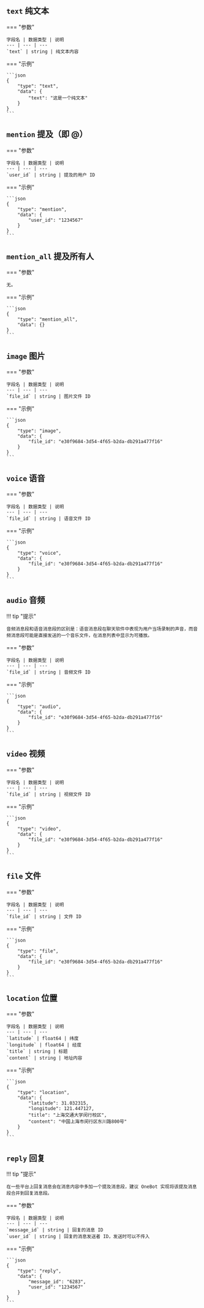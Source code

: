 ## `text` 纯文本

=== "参数"

    字段名 | 数据类型 | 说明
    --- | --- | ---
    `text` | string | 纯文本内容

=== "示例"

    ```json
    {
        "type": "text",
        "data": {
            "text": "这是一个纯文本"
        }
    }
    ```

## `mention` 提及（即 @）

=== "参数"

    字段名 | 数据类型 | 说明
    --- | --- | ---
    `user_id` | string | 提及的用户 ID

=== "示例"

    ```json
    {
        "type": "mention",
        "data": {
            "user_id": "1234567"
        }
    }
    ```

## `mention_all` 提及所有人

=== "参数"

    无。

=== "示例"

    ```json
    {
        "type": "mention_all",
        "data": {}
    }
    ```

## `image` 图片

=== "参数"

    字段名 | 数据类型 | 说明
    --- | --- | ---
    `file_id` | string | 图片文件 ID

=== "示例"

    ```json
    {
        "type": "image",
        "data": {
            "file_id": "e30f9684-3d54-4f65-b2da-db291a477f16"
        }
    }
    ```

## `voice` 语音

=== "参数"

    字段名 | 数据类型 | 说明
    --- | --- | ---
    `file_id` | string | 语音文件 ID

=== "示例"

    ```json
    {
        "type": "voice",
        "data": {
            "file_id": "e30f9684-3d54-4f65-b2da-db291a477f16"
        }
    }
    ```

## `audio` 音频

!!! tip "提示"

    音频消息段和语音消息段的区别是：语音消息段在聊天软件中表现为用户当场录制的声音，而音频消息段可能是直接发送的一个音乐文件，在消息列表中显示为可播放。

=== "参数"

    字段名 | 数据类型 | 说明
    --- | --- | ---
    `file_id` | string | 音频文件 ID

=== "示例"

    ```json
    {
        "type": "audio",
        "data": {
            "file_id": "e30f9684-3d54-4f65-b2da-db291a477f16"
        }
    }
    ```

## `video` 视频

=== "参数"

    字段名 | 数据类型 | 说明
    --- | --- | ---
    `file_id` | string | 视频文件 ID

=== "示例"

    ```json
    {
        "type": "video",
        "data": {
            "file_id": "e30f9684-3d54-4f65-b2da-db291a477f16"
        }
    }
    ```

## `file` 文件

=== "参数"

    字段名 | 数据类型 | 说明
    --- | --- | ---
    `file_id` | string | 文件 ID

=== "示例"

    ```json
    {
        "type": "file",
        "data": {
            "file_id": "e30f9684-3d54-4f65-b2da-db291a477f16"
        }
    }
    ```

## `location` 位置

=== "参数"

    字段名 | 数据类型 | 说明
    --- | --- | ---
    `latitude` | float64 | 纬度
    `longitude` | float64 | 经度
    `title` | string | 标题
    `content` | string | 地址内容

=== "示例"

    ```json
    {
        "type": "location",
        "data": {
            "latitude": 31.032315,
            "longitude": 121.447127,
            "title": "上海交通大学闵行校区",
            "content": "中国上海市闵行区东川路800号"
        }
    }
    ```

## `reply` 回复

!!! tip "提示"

    在一些平台上回复消息会在消息内容中多加一个提及消息段，建议 OneBot 实现将该提及消息段合并到回复消息段。

=== "参数"

    字段名 | 数据类型 | 说明
    --- | --- | ---
    `message_id` | string | 回复的消息 ID
    `user_id` | string | 回复的消息发送者 ID，发送时可以不传入

=== "示例"

    ```json
    {
        "type": "reply",
        "data": {
            "message_id": "6283",
            "user_id": "1234567"
        }
    }
    ```
